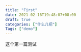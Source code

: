 ```yaml
---
title: "First"
date: 2021-02-16T19:48:07+08:00
draft: true
categories: ["什么几把"]
Tags: ["demo"]
---
```


这个第一篇测试
